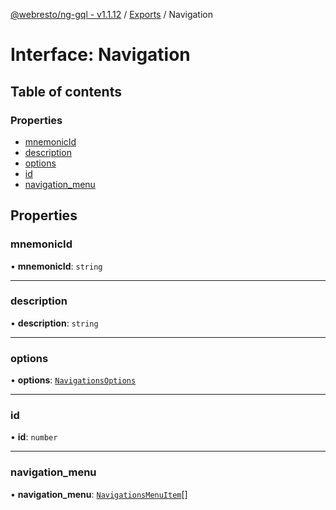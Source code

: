 [@webresto/ng-gql - v1.1.12](../README.md) / [Exports](../modules.md) / Navigation

# Interface: Navigation

## Table of contents

### Properties

- [mnemonicId](Navigation.md#mnemonicid)
- [description](Navigation.md#description)
- [options](Navigation.md#options)
- [id](Navigation.md#id)
- [navigation\_menu](Navigation.md#navigation_menu)

## Properties

### mnemonicId

• **mnemonicId**: `string`

___

### description

• **description**: `string`

___

### options

• **options**: [`NavigationsOptions`](NavigationsOptions.md)

___

### id

• **id**: `number`

___

### navigation\_menu

• **navigation\_menu**: [`NavigationsMenuItem`](NavigationsMenuItem.md)[]
